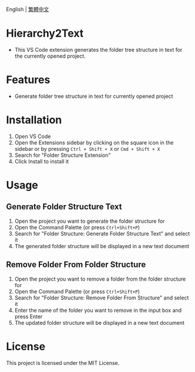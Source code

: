 English | [繁體中文](https://github.com/cycleapple/hierarchy2text/blob/main/README_zh.md)
# Hierarchy2Text
- This VS Code extension generates the folder tree structure in text for the currently opened project.

# Features
- Generate folder tree structure in text for currently opened project

# Installation
1. Open VS Code
2. Open the Extensions sidebar by clicking on the square icon in the sidebar or by pressing `Ctrl + Shift + X` or `Cmd + Shift + X`
3. Search for "Folder Structure Extension"
4. Click Install to install it

# Usage
## Generate Folder Structure Text
1. Open the project you want to generate the folder structure for
2. Open the Command Palette (or press `Ctrl+Shift+P`)
3. Search for "Folder Structure: Generate Folder Structure Text" and select it
4. The generated folder structure will be displayed in a new text document
## Remove Folder From Folder Structure
1. Open the project you want to remove a folder from the folder structure for
2. Open the Command Palette (or press `Ctrl+Shift+P`)
3. Search for "Folder Structure: Remove Folder From Structure" and select it
4. Enter the name of the folder you want to remove in the input box and press Enter
5. The updated folder structure will be displayed in a new text document

# License
This project is licensed under the MIT License.